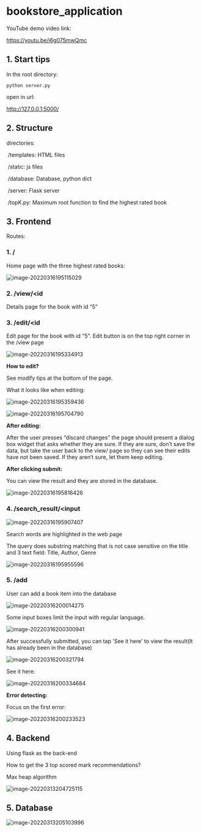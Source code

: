 # bookstore_application

YouTube demo video link:

https://youtu.be/i6g075mwQmc

## 1. Start tips

In the root directory:

`python server.py`

open in url:

http://127.0.0.1:5000/

## 2. Structure

directories: 

​	/templates: HTML files

​	/static: js files

​	/database: Database, python dict

​	/server: Flask server

​	/topK.py: Maximum root function to find the highest rated book

## 3. Frontend

Routes: 

### 1. /

Home page with the three highest rated books:

![image-20220316195115029](README.assets/image-20220316195115029.png)

### 2. /view/<id

Details page for the book with id “5”



### 3. /edit/<id

Edit page for the book with id "5". Edit button is on the top right corner in the /view page

![image-20220316195334913](README.assets/image-20220316195334913.png)

**How to edit?**

See modify tips at the bottom of the page.

What it looks like when editing:

![image-20220316195359436](README.assets/image-20220316195359436.png)

![image-20220316195704790](README.assets/image-20220316195704790.png)

**After editing:**

After the user presses “discard changes” the page should present a dialog box widget that asks whether they are sure. If they are sure, don’t save the data, but take the user back to the view/<id> page so they can see their edits have not been saved. If they aren’t sure, let them keep editing.

**After clicking submit:**

You can view the result and they are stored in the database.

![image-20220316195816426](README.assets/image-20220316195816426.png)

### 4. /search_result/<input

![image-20220316195907407](README.assets/image-20220316195907407.png)

Search words are highlighted in the web page

The query does substring matching that is not case sensitive on the title and 3 text field: Title, Author, Genre

![image-20220316195955596](README.assets/image-20220316195955596.png)



### 5. /add

User can add a book item into the database

![image-20220316200014275](README.assets/image-20220316200014275.png)

Some input boxes limit the input with regular language.

![image-20220316200300941](README.assets/image-20220316200300941.png)

After successfully submitted, you can tap 'See it here' to view the result(It has already been in the database)

![image-20220316200321794](README.assets/image-20220316200321794.png)

See it here:

![image-20220316200334684](README.assets/image-20220316200334684.png)

**Error detecting:**

Focus on the first error:

![image-20220316200233523](README.assets/image-20220316200233523.png)

## 4. Backend

Using flask as the back-end

How to get the 3 top scored mark recommendations?

Max heap algorithm

![image-20220313204725115](README.assets/image-20220313204725115.png)

## 5. Database

![image-20220313205103996](README.assets/image-20220313205103996.png)